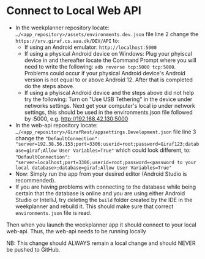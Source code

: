 # Connect to Local Web API

- In the weekplanner repository locate: `…/<app_repository>/assets/environments.dev.json` 
  file line 2 change the `https://srv.giraf.cs.aau.dk/DEV/API` to:
    - If using an Android emulator: `http://localhost:5000`
    - If using a physical Android device on Windows: Plug your phyiscal device in and thereafter locate the Command Prompt where you will need to write the following: `adb reverse tcp:5000 tcp:5000`. Problems could occur if your physical Android device's Android version is not equal to or above Android 12. After that is completed do the steps above.
    - If using a phyiscal Android device and the steps above did not help try the following: Turn on "Use USB Tethering" in the device under networks settings. Next get your computer's local ip under network settings, this should be used in the environments.json file followed by :5000, e.g. http://192.168.42.130:5000
- In the web-api repository locate: `…/<app_repository>/GirafRest/appsettings.Development.json` file line 3 change the `"DefaultConnection": "server=192.38.56.153;port=3306;userid=root;password=Giraf123;database=giraf;Allow User Variables=True"` which could look different, to: `"DefaultConnection": "server=localhost;port=3306;userid=root;password=<password to your local database>;database=giraf;Allow User Variables=True"`
- Now: Simply run the app from your desired editor (Android Studio is recommended).
- If you are having problems with connecting to the database while being certain that the database is online and you are using either Android Studio or IntelliJ, try deleting the `build` folder created by the IDE in the weekplanner and rebuild it. This should make sure that correct `environments.json` file is read.

Then when you launch the weekplanner app it should connect to your local web-api. Thus, the 
web-api needs to be running locally

NB: This change should ALWAYS remain a local change and should NEVER be pushed to GitHub.